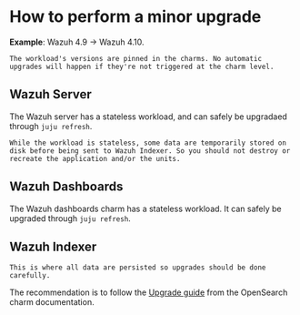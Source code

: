 # How to perform a minor upgrade

**Example**: Wazuh 4.9 -> Wazuh 4.10.

```{important}
The workload's versions are pinned in the charms. No automatic upgrades will happen if they're not triggered at the charm level.
```

## Wazuh Server

The Wazuh server has a stateless workload, and can safely be upgradaed through `juju refresh`.

```{note}
While the workload is stateless, some data are temporarily stored on disk before being sent to Wazuh Indexer. So you should not destroy or recreate the application and/or the units.
```

## Wazuh Dashboards

The Wazuh dashboards charm has a stateless workload. It can safely be upgraded through `juju refresh`.

## Wazuh Indexer

```{important}
This is where all data are persisted so upgrades should be done carefully.
```

The recommendation is to follow the [Upgrade guide](https://charmhub.io/opensearch/docs/h-minor-upgrade) from the OpenSearch charm documentation.
